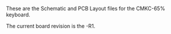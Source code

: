 These are the Schematic and PCB Layout files for the CMKC-65% keyboard.

The current board revision is the -R1.
